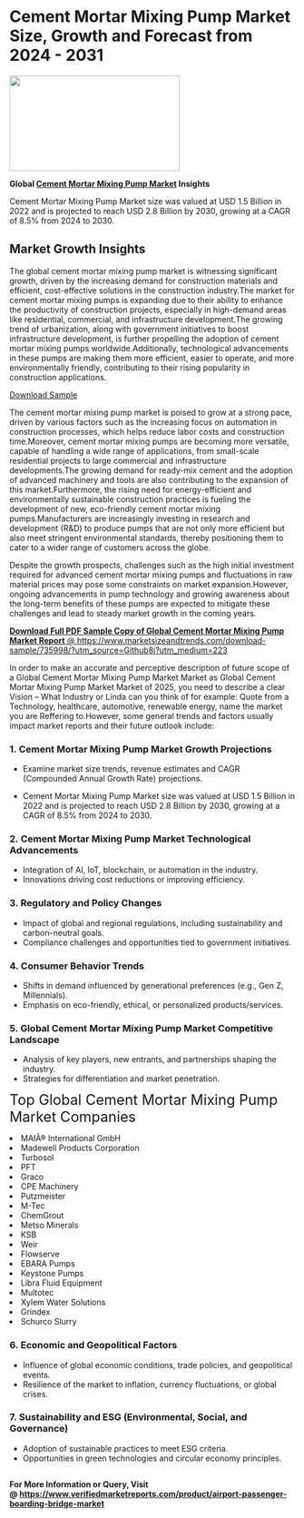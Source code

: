 <H1>Cement Mortar Mixing Pump Market Size, Growth and Forecast from 2024 - 2031</H1><img class="aligncenter size-medium wp-image-584254" src="https://thirdeyenews.in/wp-content/uploads/2024/09/Global-Market-Research-300x168.jpeg" alt="" width="300" height="168" /><p><strong>Global&nbsp;<a href="https://www.marketsizeandtrends.com/download-sample/735998/?utm_source=Github8j?utm_medium=223">Cement Mortar Mixing Pump Market</a> Insights</strong></p><p>Cement Mortar Mixing Pump Market size was valued at USD 1.5 Billion in 2022 and is projected to reach USD 2.8 Billion by 2030, growing at a CAGR of 8.5% from 2024 to 2030.</p><p><h2>Market Growth Insights</h2> <p>The global cement mortar mixing pump market is witnessing significant growth, driven by the increasing demand for construction materials and efficient, cost-effective solutions in the construction industry.The market for cement mortar mixing pumps is expanding due to their ability to enhance the productivity of construction projects, especially in high-demand areas like residential, commercial, and infrastructure development.The growing trend of urbanization, along with government initiatives to boost infrastructure development, is further propelling the adoption of cement mortar mixing pumps worldwide.Additionally, technological advancements in these pumps are making them more efficient, easier to operate, and more environmentally friendly, contributing to their rising popularity in construction applications.</p> <p><a href="#">Download Sample</a></p> <p>The cement mortar mixing pump market is poised to grow at a strong pace, driven by various factors such as the increasing focus on automation in construction processes, which helps reduce labor costs and construction time.Moreover, cement mortar mixing pumps are becoming more versatile, capable of handling a wide range of applications, from small-scale residential projects to large commercial and infrastructure developments.The growing demand for ready-mix cement and the adoption of advanced machinery and tools are also contributing to the expansion of this market.Furthermore, the rising need for energy-efficient and environmentally sustainable construction practices is fueling the development of new, eco-friendly cement mortar mixing pumps.Manufacturers are increasingly investing in research and development (R&D) to produce pumps that are not only more efficient but also meet stringent environmental standards, thereby positioning them to cater to a wider range of customers across the globe.</p> <p>Despite the growth prospects, challenges such as the high initial investment required for advanced cement mortar mixing pumps and fluctuations in raw material prices may pose some constraints on market expansion.However, ongoing advancements in pump technology and growing awareness about the long-term benefits of these pumps are expected to mitigate these challenges and lead to steady market growth in the coming years.</p> <p><a href="#"></p><p><span class=""><strong>Download Full PDF Sample Copy of Global Cement Mortar Mixing Pump Market Report</strong> @ <a href="https://www.marketsizeandtrends.com/download-sample/735998/?utm_source=Github8j?utm_medium=223" target="_blank">https://www.marketsizeandtrends.com/download-sample/735998/?utm_source=Github8j?utm_medium=223</a></span></p><p>In order to make an accurate and perceptive description of future scope of a Global&nbsp;Cement Mortar Mixing Pump Market Market as Global&nbsp;Cement Mortar Mixing Pump Market Market of 2025, you need to describe a clear Vision &ndash; What Industry or Linda can you think of for example: Quote from a Technology, healthcare, automotive, renewable energy, name the market you are Reffering to.However, some general trends and factors usually impact market reports and their future outlook include:</p><h3>1.&nbsp;<strong>Cement Mortar Mixing Pump Market Growth Projections</strong></h3><ul><li>Examine market size trends, revenue estimates and CAGR (Compounded Annual Growth Rate) projections.</li><li><p>Cement Mortar Mixing Pump Market size was valued at USD 1.5 Billion in 2022 and is projected to reach USD 2.8 Billion by 2030, growing at a CAGR of 8.5% from 2024 to 2030.</p></li></ul><h3>2.&nbsp;<strong>Cement Mortar Mixing Pump Market Technological Advancements</strong></h3><ul><li>Integration of AI, IoT, blockchain, or automation in the industry.</li><li>Innovations driving cost reductions or improving efficiency.</li></ul><h3>3.&nbsp;<strong>Regulatory and Policy Changes</strong></h3><ul><li>Impact of global and regional regulations, including sustainability and carbon-neutral goals.</li><li>Compliance challenges and opportunities tied to government initiatives.</li></ul><h3>4.&nbsp;<strong>Consumer Behavior Trends</strong></h3><ul><li>Shifts in demand influenced by generational preferences (e.g., Gen Z, Millennials).</li><li>Emphasis on eco-friendly, ethical, or personalized products/services.</li></ul><h3>5.&nbsp;<strong>Global Cement Mortar Mixing Pump Market Competitive Landscape</strong></h3><ul><li>Analysis of key players, new entrants, and partnerships shaping the industry.</li><li>Strategies for differentiation and market penetration.</li></ul><p data-pm-slice="1 1 []"><span style="color: inherit; font-family: inherit; font-size: 25px;">Top Global Cement Mortar Mixing Pump Market Companies</span></p><div class="" data-test-id=""><p><li>MAIÂ® International GmbH</li><li> Madewell Products Corporation</li><li> Turbosol</li><li> PFT</li><li> Graco</li><li> CPE Machinery</li><li> Putzmeister</li><li> M-Tec</li><li> ChemGrout</li><li> Metso Minerals</li><li> KSB</li><li> Weir</li><li> Flowserve</li><li> EBARA Pumps</li><li> Keystone Pumps</li><li> Libra Fluid Equipment</li><li> Multotec</li><li> Xylem Water Solutions</li><li> Grindex</li><li> Schurco Slurry</li></p></div><h3>6.&nbsp;<strong>Economic and Geopolitical Factors</strong></h3><ul><li>Influence of global economic conditions, trade policies, and geopolitical events.</li><li>Resilience of the market to inflation, currency fluctuations, or global crises.</li></ul><h3>7.&nbsp;<strong>Sustainability and ESG (Environmental, Social, and Governance)</strong></h3><ul><li>Adoption of sustainable practices to meet ESG criteria.</li><li>Opportunities in green technologies and circular economy principles.</li></ul><h2><strong style="font-size: 14px;">For More Information or Query, Visit @&nbsp;</strong><a style="background-color: #ffffff; font-size: 14px;" href="https://www.marketsizeandtrends.com/report/cement-mortar-mixing-pump-market/" target="_blank">https://www.verifiedmarketreports.com/product/airport-passenger-boarding-bridge-market</a></h2>